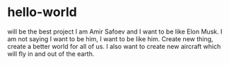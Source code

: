 # hello-world
will be the best project
I am Amir Safoev and I want to be like Elon Musk.
I am not saying I want to be him, I want to be like him. 
Create new thing, create a better world for all of us.
I also want to create new aircraft which will fly in and out of the earth.
